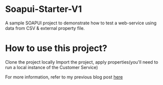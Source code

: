 # Soapui-Starter-V1
A sample SOAPUI project to demonstrate how to test a web-service using data from CSV &amp; external property file. 

# How to use this project?
Clone the project locally
Import the project, apply properties(you'll need to run a local instance of the Customer Service)

For more information, refer to my previous blog post <a href="https://sanjos30.github.io/blog/2018/05/26/data-driven-testing-using-soapui-part1/" target="_blank">here</a>
